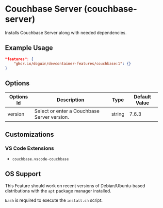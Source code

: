
# Couchbase Server (couchbase-server)

Installs Couchbase Server along with needed dependencies.

## Example Usage

```json
"features": {
    "ghcr.io/doguin/devcontainer-features/couchbase:1": {}
}
```

## Options

| Options Id | Description | Type | Default Value |
|-----|-----|-----|-----|
| version | Select or enter a Couchbase Server version. | string | 7.6.3 |

## Customizations

### VS Code Extensions

- `couchbase.vscode-couchbase`


## OS Support

This Feature should work on recent versions of Debian/Ubuntu-based distributions with the `apt` package manager installed.

`bash` is required to execute the `install.sh` script.

